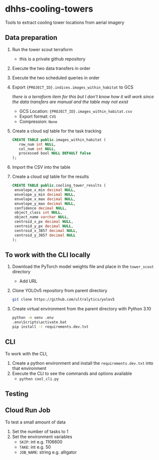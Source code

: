 # dhhs-cooling-towers

Tools to extract cooling tower locations from aerial imagery

## Data preparation

1. Run the tower scout terraform
   - this is a private github repository
1. Execute the two data transfers in order
1. Execute the two scheduled queries in order
1. Export `{PROJECT_ID}.indices.images_within_habitat` to GCS

   _there is a terraform item for this but I don't know how it will work since the data transfers are manual and the table may not exist_

   - GCS Location: `{PROJECT_ID}.images_within_habitat.csv`
   - Export format: `CVS`
   - Compression: `None`

1. Create a cloud sql table for the task tracking

   ```sql
   CREATE TABLE public.images_within_habitat (
      row_num int NULL,
      col_num int NULL,
      processed bool NULL DEFAULT false
   );
   ```

1. Import the CSV into the table

1. Create a cloud sql table for the results

   ```sql
   CREATE TABLE public.cooling_tower_results (
    envelope_x_min decimal NULL,
    envelope_y_min decimal NULL,
    envelope_x_max decimal NULL,
    envelope_y_max decimal NULL,
    confidence decimal NULL,
    object_class int NULL,
    object_name varchar NULL,
    centroid_x_px decimal NULL,
    centroid_y_px decimal NULL,
    centroid_x_3857 decimal NULL,
    centroid_y_3857 decimal NULL
   );
   ```

## To work with the CLI locally

1. Download the PyTorch model weights file and place in the `tower_scout` directory
   - Add URL
1. Clone YOLOv5 repository from parent directory

   ```sh
   git clone https://github.com/ultralytics/yolov5
   ```

1. Create virtual environment from the parent directory with Python 3.10

   ```sh
   python -m venv .env
   .env\Scripts\activate.bat
   pip install -r requirements.dev.txt
   ```

## CLI

To work with the CLI,

1. Create a python environment and install the `requirements.dev.txt` into that environment
1. Execute the CLI to see the commands and options available
   - `python cool_cli.py`

## Testing

## Cloud Run Job

To test a small amount of data

1. Set the number of tasks to 1
1. Set the environment variables
   - `SKIP`: int e.g. 1106600
   - `TAKE`: int e.g. 50
   - `JOB_NAME`: string e.g. alligator
